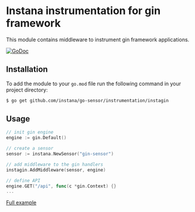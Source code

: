 Instana instrumentation for gin framework
=============================================

This module contains middleware to instrument gin framework applications.

[![GoDoc](https://img.shields.io/static/v1?label=godoc&message=reference&color=blue)][godoc]


Installation
------------

To add the module to your `go.mod` file run the following command in your project directory:

```bash
$ go get github.com/instana/go-sensor/instrumentation/instagin
```

Usage
-----

```go
// init gin engine
engine := gin.Default()

// create a sensor
sensor := instana.NewSensor("gin-sensor")

// add middleware to the gin handlers
instagin.AddMiddleware(sensor, engine)

// define API
engine.GET("/api", func(c *gin.Context) {}
...
```
[Full example][fullExample]



[godoc]: https://pkg.go.dev/github.com/instana/go-sensor/instrumentation/instagin
[fullExample]: https://github.com/instana/go-sensor/blob/master/example/gin/main.go